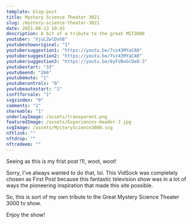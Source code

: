 ```yaml
---
template: blog-post
title: Mystery Science Theater 3021
slug: /mystery-science-theater-3021
date: 2021-08-13 10:43
description: A bit of a tribute to the great MST3000
youtuber: "XjuLZwlDxh8"
youtubeshoworiginal: "1"
youtubersuggestion1: "https://youtu.be/7vz43MYaCA0"
youtubersuggestion2: "https://youtu.be/7vz43MYaCA0"
youtubersuggestion3: "https://youtu.be/8yFVBuGcOe8-3"
youtubestart: "33"
youtubeend: "266"
youtubemute: "1"
youtubecontrols: "0"
youtubeautostart: "1"
isnftforsale: "1"
svgzindex: "0"
comments: "1"
shareable: "1"
underlayImage: /assets/transparent.png
featuredImage: /assets/Experiences-Header-7.jpg
svgImage: /assets/MysteryScience3000.svg
nftlink: ""
nftdrop: ""
nftredeem: ""
---
```

Seeing as this is my frist post !1!, woot, woot!

Sorry, I've always wanted to do that, lol. This VidSock was completely chosen as First Post because this fantastic television show was in a lot of ways the pioneering inspiration that made this site possible. 

So, this is sort of my own tribute to the Great Mystery Science Theater 3000 tv show.

Enjoy the show!







 

<!-- XjuLZwlDxh8 -->